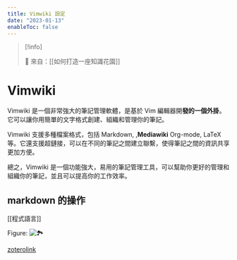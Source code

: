 ```yaml
---
title: Vimwiki 設定
date: "2023-01-13"
enableToc: false
---
```


> [!info]
>
> 🌱 來自：[[如何打造一座知識花園]]

# Vimwiki

Vimwiki 是一個非常強大的筆記管理軟體，是基於 Vim 編輯器開**發的一個外掛**。它可以讓你用簡單的文字格式創建、組織和管理你的筆記。

Vimwiki 支援多種檔案格式，包括 Markdown, ,**Mediawiki** Org-mode, LaTeX 等。它還支援超鏈接，可以在不同的筆記之間建立聯繫，使得筆記之間的資訊共享更加方便。

總之，Vimwiki 是一個功能強大，易用的筆記管理工具，可以幫助你更好的管理和組織你的筆記，並且可以提高你的工作效率。

## markdown 的操作

<script src="https://gist.github.com/htlin222/46766160b30bab6be7826e89707e9a85.js"></script>

[[程式語言]]

Figure: ![🏞️](https://i.imgur.com/8ksahg0.png)

[zoterolink](zotero://select/items/@meggendorfer_analytical_2022)
